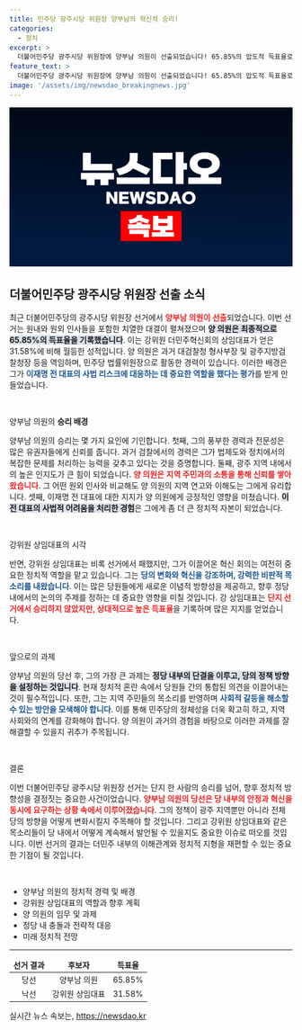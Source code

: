 ```yaml
---
title: 민주당 광주시당 위원장 양부남의 혁신적 승리!
categories:
  - 정치
excerpt: >
  더불어민주당 광주시당 위원장에 양부남 의원이 선출되었습니다! 65.85%의 압도적 득표율로 원내와 원외 대결에서 승리한 양 의원은 이재명 전 대표의 법률 지원을 맡아온 인물로, 향후 정치적 행보에 이목이 쏠리고 있습니다.
feature_text: >
  더불어민주당 광주시당 위원장에 양부남 의원이 선출되었습니다! 65.85%의 압도적 득표율로 원내와 원외 대결에서 승리한 양 의원은 이재명 전 대표의 법률 지원을 맡아온 인물로, 향후 정치적 행보에 이목이 쏠리고 있습니다.
image: '/assets/img/newsdao_breakingnews.jpg'
---
```


<p><img src="/assets/img/newsdao_breakingnews.jpg" alt="bookingtag 속보" /></p>

<h2 data-ke-size="size26">더불어민주당 광주시당 위원장 선출 소식</h2>

<p data-ke-size="size16">최근 더불어민주당의 광주시당 위원장 선거에서 <b><span style="color: #ee2323;">양부남 의원이 선출</span></b>되었습니다. 이번 선거는 원내와 원외 인사들을 포함한 치열한 대결이 펼쳐졌으며 <b><span style="background-color: #21538527;">양 의원은 최종적으로 65.85%의 득표율을 기록했습니다</span></b>. 이는 강위원 더민주혁신회의 상임대표가 얻은 31.58%에 비해 월등한 성적입니다. 양 의원은 과거 대검찰청 형사부장 및 광주지방검찰청장 등을 역임하며, 민주당 법률위원장으로 활동한 경력이 있습니다. 이러한 배경은 그가 <b><span style="color: #1a5490;">이재명 전 대표의 사법 리스크에 대응하는 데 중요한 역할을 했다는 평가</span></b>를 받게 만들었습니다.</p>

<p data-ke-size="size16">&nbsp;</p>

<p>양부남 의원의 <b>승리 배경</b></p>

<p data-ke-size="size16">양부남 의원의 승리는 몇 가지 요인에 기인합니다. 첫째, 그의 풍부한 경력과 전문성은 많은 유권자들에게 신뢰를 줍니다. 과거 검찰에서의 경력은 그가 법제도와 정치에서의 복잡한 문제를 처리하는 능력을 갖추고 있다는 것을 증명합니다. 둘째, 광주 지역 내에서의 높은 인지도가 큰 힘이 되었습니다. <b><span style="color: #ee2323;">양 의원은 지역 주민과의 소통을 통해 신뢰를 쌓아왔습니다</span></b>. 그 어떤 원외 인사와 비교해도 양 의원의 지역 연고와 이해도는 그에게 유리합니다. 셋째, 이재명 전 대표에 대한 지지가 양 의원에게 긍정적인 영향을 미쳤습니다. <b><span style="background-color: #21538527;">이 전 대표의 사법적 어려움을 처리한 경험</span></b>은 그에게 좀 더 큰 정치적 자본이 되었습니다.</p>

<p data-ke-size="size16">&nbsp;</p>

<p>강위원 상임대표의 시각</p>

<p data-ke-size="size16">반면, 강위원 상임대표는 비록 선거에서 패했지만, 그가 이끌어온 혁신 회의는 여전히 중요한 정치적 역할을 맡고 있습니다. 그는 <b><span style="color: #1a5490;">당의 변화와 혁신을 강조하며, 강력한 비판적 목소리를 내왔습니다</span></b>. 이는 많은 당원들에게 새로운 이념적 방향성을 제공하고, 향후 정당 내에서의 논의의 주제를 정하는 데 중요한 영향을 미칠 것입니다. 강 상임대표는 <b><span style="color: #ee2323;">단지 선거에서 승리하지 않았지만, 상대적으로 높은 득표율</span></b>을 기록하며 많은 지지를 얻었습니다.</p>

<p data-ke-size="size16">&nbsp;</p>

<p>앞으로의 과제</p>

<p data-ke-size="size16">양부남 의원의 당선 후, 그의 가장 큰 과제는 <b><span style="background-color: #21538527;">정당 내부의 단결을 이루고, 당의 정책 방향을 설정하는 것입니다</span></b>. 현재 정치적 혼란 속에서 당원들 간의 통합된 의견을 이끌어내는 것이 필수적입니다. 또한, 그는 지역 주민들의 목소리를 반영하며 <b><span style="color: #1a5490;">사회적 갈등을 해소할 수 있는 방안을 모색해야 합니다</span></b>. 이를 통해 민주당의 정체성을 더욱 확고히 하고, 지역 사회와의 연계를 강화해야 합니다. 양 의원이 과거의 경험을 바탕으로 이러한 과제를 잘 해결할 수 있을지 귀추가 주목됩니다.</p>

<p data-ke-size="size16">&nbsp;</p>

<p>결론</p>

<p data-ke-size="size16">이번 더불어민주당 광주시당 위원장 선거는 단지 한 사람의 승리를 넘어, 향후 정치적 방향성을 결정짓는 중요한 사건이었습니다. <b><span style="color: #ee2323;">양부남 의원의 당선은 당 내부의 안정과 혁신을 동시에 요구하는 상황 속에서 이루어졌습니다</span></b>. 그의 정책이 광주 지역뿐만 아니라 전체 당의 방향을 어떻게 변화시킬지 주목해야 할 것입니다. 그리고 강위원 상임대표와 같은 목소리들이 당 내에서 어떻게 계속해서 발언될 수 있을지도 중요한 이슈로 떠오를 것입니다. 이번 선거의 결과는 더민주 내부의 이해관계와 정치적 지형을 재편할 수 있는 중요한 기점이 될 것입니다.</p>

<p data-ke-size="size16">&nbsp;</p>

<ul>
    <li>양부남 의원의 정치적 경력 및 배경</li>
    <li>강위원 상임대표의 역할과 향후 계획</li>
    <li>양 의원의 임무 및 과제</li>
    <li>정당 내 충돌과 전략적 대응</li>
    <li>미래 정치적 전망</li>
</ul>

<hr>

<table>
    <thead>
        <tr>
            <td style="text-align: center; height: 17px;"><b>선거 결과</b></td>
            <td style="text-align: center; height: 17px;"><b>후보자</b></td>
            <td style="text-align: center; height: 17px;"><b>득표율</b></td>
        </tr>
    </thead>
    <tbody>
        <tr>
            <td style="text-align: center; height: 17px;">당선</td>
            <td style="text-align: center; height: 17px;">양부남 의원</td>
            <td style="text-align: center; height: 17px;">65.85%</td>
        </tr>
        <tr>
            <td style="text-align: center; height: 17px;">낙선</td>
            <td style="text-align: center; height: 17px;">강위원 상임대표</td>
            <td style="text-align: center; height: 17px;">31.58%</td>
        </tr>
    </tbody>
</table>
실시간 뉴스 속보는, <a href="https://newsdao.kr" rel="dofollow">https://newsdao.kr</a>


